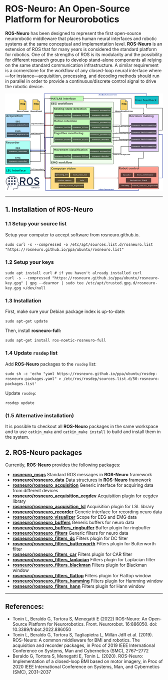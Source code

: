 # ROS-Neuro: An Open-Source Platform for Neurorobotics

**ROS-Neuro** has been designed to represent the first open-source neurorobotic middleware that places human neural interfaces and robotic systems at the same conceptual and implementation level. **ROS-Neuro** is an extension of ROS that for many years is considered the standard platform for robotics. One of the strengths of ROS is its modularity and the possibility for different research groups to develop stand-alone components all relying on the same standard communication infrastructure. A similar requirement is a cornerstone for the workflow of any closed-loop neural interface where—for instance—acquisition, processing, and decoding methods should run in parallel in order to provide a continuous/discrete control signal to drive the robotic device. 

![alt text](https://raw.githubusercontent.com/rosneuro/.github/main/profile/rosneuro_schema.jpg)

---

## 1. Installation of ROS-Neuro

### 1.1 Setup your source list
Setup your computer to accept software from rosneuro.github.io.

```
sudo curl -s --compressed -o /etc/apt/sources.list.d/rosneuro.list "https://rosneuro.github.io/ppa/ubuntu/rosneuro.list"
```

### 1.2 Setup your keys
```
sudo apt install curl # if you haven't already installed curl
curl -s --compressed "https://rosneuro.github.io/ppa/ubuntu/rosneuro-key.gpg" | gpg --dearmor | sudo tee /etc/apt/trusted.gpg.d/rosneuro-key.gpg >/dev/null
```

### 1.3 Installation
First, make sure your Debian package index is up-to-date:
```
sudo apt-get update
```
Then, install **rosneuro-full:**
```
sudo apt-get install ros-noetic-rosneuro-full
```

### 1.4 Update ```rosdep``` list
Add **ROS-Neuro** packages to the ```rosdep``` list:
```
sudo sh -c 'echo "yaml https://rosneuro.github.io/ppa/ubuntu/rosdep-rosneuro-packages.yaml" > /etc/ros/rosdep/sources.list.d/50-rosneuro-packages.list'
```
Update ```rosdep```:
```
rosdep update
```

### (1.5 Alternative installation) 
It is possible to checkout all **ROS-Neuro** packages in the same workspace and to use `catkin_make` and `catkin_make install` to build and install them in the system.


## 2. ROS-Neuro packages

Currently, **ROS-Neuro** provides the following packages:

- [**rosneuro_msgs**](https://github.com/rosneuro/rosneuro_msgs) Standard ROS messages in **ROS-Neuro** framework
- [**rosneuro/rosneuro_data**](https://github.com/rosneuro/rosneuro_data) Data structures in **ROS-Neuro** framework
- [**rosneuro/rosneuro_acquisition**](https://github.com/rosneuro/rosneuro_acquisition) Generic interface for acquiring data from different devices
- [**rosneuro/rosneuro_acquisition_eegdev**](https://github.com/rosneuro/rosneuro_acquisition_eegdev) Acquisition plugin for eegdev library
- [**rosneuro/rosneuro_acquisition_lsl**](https://github.com/rosneuro/rosneuro_acquisition_lsl) Acquisition plugin for LSL library
- [**rosneuro/rosneuro_recorder**](https://github.com/rosneuro/rosneuro_recorder) Generic interface for recording neuro data
- [**rosneuro/rosneuro_visualizer**](https://github.com/rosneuro/rosneuro_visualizer) Scope for EEG and EMG data
- [**rosneuro/rosneuro_buffers**](https://github.com/rosneuro/rosneuro_buffers) Generic buffers for neuro data
- [**rosneuro/rosneuro_buffers_ringbuffer**](https://github.com/rosneuro/rosneuro_buffers_ringbuffer) Buffer plugin for ringbuffer
- [**rosneuro/rosneuro_filters**](https://github.com/rosneuro/rosneuro_filters) Generic filters for neuro data
- [**rosneuro/rosneuro_filters_dc**](https://github.com/rosneuro/rosneuro_filters_dc) Filters plugin for DC filter
- [**rosneuro/rosneuro_filters_butterworth**](https://github.com/rosneuro/rosneuro_filters_butterworth) Filters plugin for Butterworth filter
- [**rosneuro/rosneuro_filters_car**](https://github.com/rosneuro/rosneuro_filters_car) Filters plugin for CAR filter
- [**rosneuro/rosneuro_filters_laplacian**](https://github.com/rosneuro/rosneuro_filters_laplacian) Filters plugin for Laplacian filter
- [**rosneuro/rosneuro_filters_blackman**](https://github.com/rosneuro/rosneuro_filters_blackman) Filters plugin for Blackman window
- [**rosneuro/rosneuro_filters_flattop**](https://github.com/rosneuro/rosneuro_filters_flattop) Filters plugin for Flattop window
- [**rosneuro/rosneuro_filters_hamming**](https://github.com/rosneuro/rosneuro_filters_hamming) Filters plugin for Hamming window
- [**rosneuro/rosneuro_filters_hann**](https://github.com/rosneuro/rosneuro_filters_hann) Filters plugin for Hann window

---

## References:
- Tonin L, Beraldo G, Tortora S, Menegatti E (2022) ROS-Neuro: An Open-Source Platform for Neurorobotics. Front. Neurorobot. 16:886050. doi: 10.3389/fnbot.2022.886050
- Tonin L, Beraldo G, Tortora S, Tagliapietra L, Millàn JdR et al. (2019). ROS-Neuro: A common middleware for BMI and robotics. The acquisition and recorder packages, in Proc of 2019 IEEE International Conference on Systems, Man and Cybernetics (SMC), 2767–2772
- Beraldo G, Tortora S, Menegatti E, Tonin L. (2020). ROS-Neuro: Implementation of a closed-loop BMI based on motor imagery, in Proc of 2020 IEEE International Conference on Systems, Man, and Cybernetics (SMC), 2031–2037
